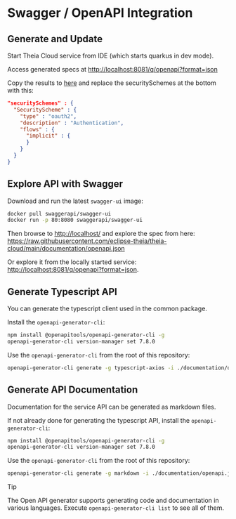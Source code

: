 # Swagger / OpenAPI Integration

## Generate and Update

Start Theia Cloud service from IDE (which starts quarkus in dev mode).

Access generated specs at <http://localhost:8081/q/openapi?format=json>

Copy the results to [here](./openapi.json) and replace the securitySchemes at the bottom with this:

```json
"securitySchemes" : {
  "SecurityScheme" : {
    "type" : "oauth2",
    "description" : "Authentication",
    "flows" : {
      "implicit" : {
      }
    }
  }
}
```

## Explore API with Swagger

Download and run the latest `swagger-ui` image:

```bash
docker pull swaggerapi/swagger-ui
docker run -p 80:8080 swaggerapi/swagger-ui
```

Then browse to <http://localhost/> and explore the spec from here: <https://raw.githubusercontent.com/eclipse-theia/theia-cloud/main/documentation/openapi.json>

Or explore it from the locally started service: <http://localhost:8081/q/openapi?format=json>.

## Generate Typescript API

You can generate the typescript client used in the common package.

Install the `openapi-generator-cli`:

```bash
npm install @openapitools/openapi-generator-cli -g
openapi-generator-cli version-manager set 7.8.0
```

Use the `openapi-generator-cli` from the root of this repository:

```bash
openapi-generator-cli generate -g typescript-axios -i ./documentation/openapi.json -o node/common/src/client/ --additional-properties=supportsES6=true,typescriptThreePlus=true --skip-validate-spec
```

## Generate API Documentation

Documentation for the service API can be generated as markdown files.

If not already done for generating the typescript API, install the `openapi-generator-cli`:

```bash
npm install @openapitools/openapi-generator-cli -g
openapi-generator-cli version-manager set 7.8.0
```

Use the `openapi-generator-cli` from the root of this repository:

```bash
openapi-generator-cli generate -g markdown -i ./documentation/openapi.json -o ./documentation/api --skip-validate-spec
```

> [!TIP]
> The Open API generator supports generating code and documentation in various languages.
> Execute `openapi-generator-cli list` to see all of them.
